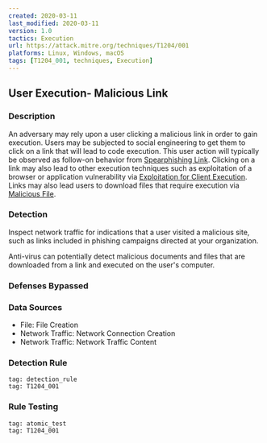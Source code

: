 ```yaml
---
created: 2020-03-11
last_modified: 2020-03-11
version: 1.0
tactics: Execution
url: https://attack.mitre.org/techniques/T1204/001
platforms: Linux, Windows, macOS
tags: [T1204_001, techniques, Execution]
---
```


## User Execution- Malicious Link

### Description

An adversary may rely upon a user clicking a malicious link in order to gain execution. Users may be subjected to social engineering to get them to click on a link that will lead to code execution. This user action will typically be observed as follow-on behavior from [Spearphishing Link](https://attack.mitre.org/techniques/T1566/002). Clicking on a link may also lead to other execution techniques such as exploitation of a browser or application vulnerability via [Exploitation for Client Execution](https://attack.mitre.org/techniques/T1203). Links may also lead users to download files that require execution via [Malicious File](https://attack.mitre.org/techniques/T1204/002).

### Detection

Inspect network traffic for indications that a user visited a malicious site, such as links included in phishing campaigns directed at your organization.

Anti-virus can potentially detect malicious documents and files that are downloaded from a link and executed on the user's computer.

### Defenses Bypassed



### Data Sources

  - File: File Creation
  -  Network Traffic: Network Connection Creation
  -  Network Traffic: Network Traffic Content
### Detection Rule

```query
tag: detection_rule
tag: T1204_001
```

### Rule Testing

```query
tag: atomic_test
tag: T1204_001
```
